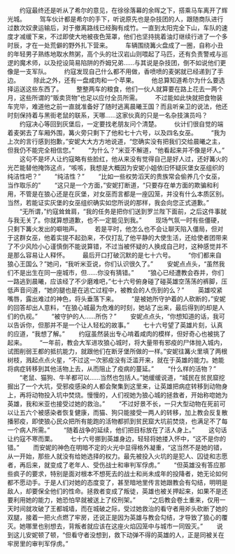 　　约寇最终还是听从了希尔的意见，在徐徐落幕的余晖之下，搭乘马车离开了辉光城。
　　驾车伙计都是希尔的手下，听说原先也是杂技团的人，跟随商队进行过数次奴隶运输后，对于撤离路线已经胸有成竹。一直到太阳完全下山，车队的速度才减缓下来，不过即使大地被夜色笼罩，他们也坚持挑着油灯继续行进了一个多时辰，才在一处荒僻的野外扎下营来。
　　车辆围绕篝火盘成了一圈，自称小丑的年轻男子熟练地取水熬粥，高个头的壮汉岩山则喂起了马匹，还有负责警戒与巡逻的魔术师，以及挖设简易陷阱的乔姆兄弟……与其说是杂技团，倒不如说他们更像是一支军队。
　　约寇发现自己什么都不用做，香喷喷的麦粥就已经递到了手边。
　　除此之外，还有一盘咸肉和一个苹果。
　　他总算知道希尔为什么要选择运送这些东西了。
　　整整两车的粮食，他们一伙人就算要在路上花去一两个月，这些所谓的“贩卖货物”也足以应付全员所需。
　　不过能如此快就把食物装车完毕，难道他之前一直就准备好了随时逃离晨曦王国？而且听亲卫的说法，他还时刻保持着与黑街老鼠的联系，天哪……这家伙真的只是一名杂技演员吗？
　　约寇决心等回到灰堡后，一定要找老朋友问个清楚。
　　伙计们很自觉的端着麦粥去了车厢外围，篝火旁只剩下了他和七十六号，以及四名女巫。
　　“我为上次的言行感到抱歉，”安妮大大方方地说道，“您确实没有把我们交给晨曦之主，但我仍不能完全相信您。”
　　“为什么？”米亚不解道，“他看起来并不像是坏人。”
　　这句不是坏人让约寇略有些脸红，他从来没有觉得自己是好人过，还好篝火的光芒能替他掩饰这点，“咳咳，我想是大概因为安妮小姐依旧怀疑灰堡女巫组织的纯洁性吧？”
　　“纯洁性？”
　　“比如一些权势滔天的贵族常会偷养几个女巫，当作取乐的”
　　“这只是一个方面，”安妮打断道，“只要存在单方面的欺骗和利用，不管是在狼心还是在灰堡，对女巫而言都是一座囚笼，并没有什么本质区别。当然，若能证实灰堡的女巫组织确实如您所说的那样，我会向您正式道歉。”
　　“无所谓，”约寇耸耸肩，“我的任务是把你们送到罗兰陛下面前，之后这件事就与我无关了。你就算想道歉，也不一定能见到我。”
　　现场气氛一时有些僵硬，只剩下篝火发出的噼啪声。
　　若是平时，他怎么也不会让聊天陷入僵局，但对于这群女巫，他着实提不起劲来，不仅打乱了他平静的大使生活，还给使者团带来了不少风险小心谨慎倒不能说算错，不过当被怀疑的人换成自己时，这种感觉并不是那么容易让人释怀。
　　最后开口打破沉默的是七十六号。
　　“你们都来自狼心王国么？”她问，“我听米亚说，你们认识很久了。”
　　安妮点点头，“虽然我们不是出生在同一座城市，但……你没有猜错。”
　　“狼心已经遭教会吞并，你们一路逃到晨曦，应该经了不少磨难吧，”七十六号俯身碰了碰英雄空荡荡的裤脚，压低声音问道，“她的腿也是在逃亡过程中，被教会的人伤到的么？”
　　英雄咬紧嘴唇，露出难过的神色，将头垂落下来。
　　“是被她所守护着的人砍断的，”安妮的回答却出人意料，“在狼心城最为危难的时刻，她站了出来，最后得到的却是人们的仇视。”
　　“被守护的人……所伤？”
　　安妮点点头，“你想知道的话，我可以告诉你，但那并不是一个让人轻松的故事。”
　　七十六号望了英雄片刻，认真的应道，“我想了解。”
　　约寇虽然装出专心啃着咸肉的模样，但好奇心也被挑了起来。
　　“一年前，教会大军进攻狼心城时，将大量带有邪疫的尸体抛入城内，试图削弱王都的抵抗能力，就跟他们在断牙堡所做的一样。”安妮往篝火里填了两根树枝，溅起点点火星，“不过这一次邪疫没有泛滥开来，就在于英雄的能力。她能将病症转移到其他活物上去，从而阻止了疫病的蔓延。”
　　“什么样的活物？”
　　“老鼠、猫狗、牛羊都可以……当然也包括人。”她缓缓说道，“城民在贫民窟挖掘出了一个大坑，受邪疫感染的人都会聚集到这里来，让英雄把病症转移到动物身上，再将动物投入坑中焚烧。慢慢的，人们视她为狼心城的拯救者，开始称唿她为英雄，我和米亚也接受过她的救治。”
　　“不过好景不长，一只大型动物在死前可以让五六个被感染者恢复健康，而猫、狗只能接受一两人的转移，加上教会反复散播邪疫，即使狼心民众把所有能跑的活物都抓到贫民窟大坑前焚烧，也满足不了每一个病人所需。”
　　“随着战争的延续，他们把目标放在了活人身上。”
　　这句话让约寇不寒而栗。
　　七十六号挪到英雄身边，轻轻将她搂入怀中，“这不是你的错。”
　　而安妮的神色在明暗不定的火光中显得格外凝重，“这当然不是她的错，从一开始，那些人就没有给她选择的权力。最先被投入火坑的是犯人、囚徒和志愿者，再后来，就变成了老年人、受伤战士和审判军俘虏。”
　　“但英雄没有答应那些疯子的要求，特别是面对根本不想死去的战士和尚未成年的投降者，她无论如何都不愿动手。于是人们对她的态度变了，甚至暗地里传言她跟教会有勾结，明明是敌人，却要保全他们的性命。拯救者变成了叛徒，英雄也被关押起来，如果不是还要利用她的能力，她恐怕早就被送上了绞刑架。”
　　“之后教会卷土重来，仅用一天时间就攻破了王都城墙，而在城破之际，受过她救治的看守者用斧头砍断了她的双腿，接着一把火点燃了牢房，还说正是因为英雄与教会勾结，才导致了狼心的覆灭。她哪里也别想去，背叛者就应该在这座火焰囚笼中与城市一同毁灭。”
　　说到这儿安妮顿了顿，“但看守者没想到，救下动弹不得的英雄的人，正是同被关在牢房里的审判军俘虏。”